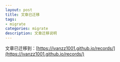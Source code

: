 ```yaml
---
layout: post
title: 文章已迁移
tags:
- migrate
categories: migrate
description: 文章迁移说明
---
```



文章已迁移到：[https://ivanzz1001.github.io/records/](https://ivanzz1001.github.io/records/)
